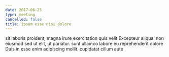 ```yaml
---
date: 2017-06-25
type: meeting
cancelled: false
title: ipsum esse nisi dolore
---
```

sit laboris proident, magna irure exercitation quis velit Excepteur aliqua. non eiusmod sed ut elit, ut pariatur. sunt ullamco labore eu reprehenderit dolore Duis in esse enim adipiscing mollit. cupidatat cillum aute